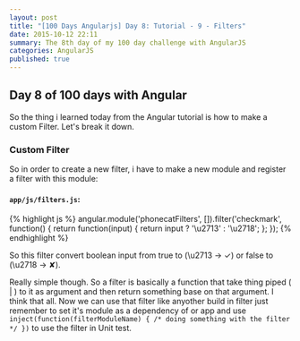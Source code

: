```yaml
---
layout: post
title: "[100 Days Angularjs] Day 8: Tutorial - 9 - Filters"
date: 2015-10-12 22:11
summary: The 8th day of my 100 day challenge with AngularJS
categories: AngularJS
published: true
---
```


## Day 8 of 100 days with Angular

So the thing i learned today from the Angular tutorial is how to make a custom Filter. Let's 
break it down.

### Custom Filter

So in order to create a new filter, i have to make a new module and register a filter with this module:

#### `app/js/filters.js`:

{% highlight js %}
angular.module('phonecatFilters', []).filter('checkmark', function() {
  return function(input) {
    return input ? '\u2713' : '\u2718';
  };
});
{% endhighlight %}

So this filter convert boolean input from true to (\u2713 -> ✓) or false to (\u2718 -> ✘).

Really simple though. So a filter is basically a function that take thing piped ( | ) to it as 
argument and then return something base on that argument. I think that all. Now we can use that 
filter like anyother build in filter just remember to set it's module as a dependency of or app
and use `inject(function(filterModuleName) { /* doing something with the filter */ })` to use the 
filter in Unit test.

